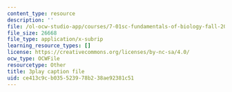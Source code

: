 ```yaml
---
content_type: resource
description: ''
file: /ol-ocw-studio-app/courses/7-01sc-fundamentals-of-biology-fall-2011/ce413c9cb035523978b238ae92381c51_htYyCEdc8B4.srt
file_size: 26668
file_type: application/x-subrip
learning_resource_types: []
license: https://creativecommons.org/licenses/by-nc-sa/4.0/
ocw_type: OCWFile
resourcetype: Other
title: 3play caption file
uid: ce413c9c-b035-5239-78b2-38ae92381c51
---
```

